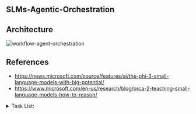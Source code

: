 ## SLMs-Agentic-Orchestration


## Architecture 
![workflow-agent-orchestration](https://github.com/user-attachments/assets/b641a4d9-b975-43ca-9e8c-1f0318ec4809)

## References
- https://news.microsoft.com/source/features/ai/the-phi-3-small-language-models-with-big-potential/
- https://www.microsoft.com/en-us/research/blog/orca-2-teaching-small-language-models-how-to-reason/


<details>

<summary> Task List:</summary>

- [X] Add workflow diagram 
- [X] Wrap the draft 
- [X] Finish second v2 
- [ ] Template code

</details>
